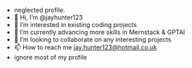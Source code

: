 - neglected profile. 
- 👋 Hi, I’m @jayhunter123
- 👀 I’m interested in existing coding projects
- 🌱 I’m currently advancing more skills in Mernstack & GPTAI
- 💞️ I’m looking to collaborate on any interesting projects
- 📫 How to reach me jay.hunter123@hotmail.co.uk
- ignore most of my profile 

<!---
jayhunter123/jayhunter123 is a ✨ special ✨ repository because its `README.md` (this file) appears on your GitHub profile.
You can click the Preview link to take a look at your changes.
--->
